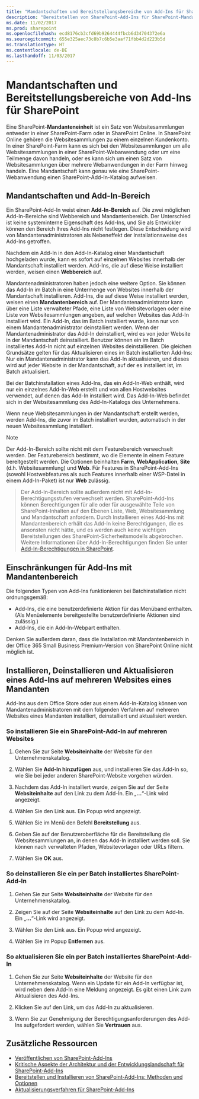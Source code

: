 ```yaml
---
title: "Mandantschaften und Bereitstellungsbereiche von Add-Ins für SharePoint"
description: "Bereitstellen von SharePoint-Add-Ins für SharePoint-Mandanten mit Mandantenbereichen und Webbereichen."
ms.date: 11/02/2017
ms.prod: sharepoint
ms.openlocfilehash: ecd8176cb3cfd69b9264444fbcb6d34704372e6a
ms.sourcegitcommit: 655e325aec73c8b7c6b5e3aaf71fbb4d2d223b5d
ms.translationtype: HT
ms.contentlocale: de-DE
ms.lasthandoff: 11/03/2017
---
```

# <a name="tenancies-and-deployment-scopes-for-sharepoint-add-ins"></a>Mandantschaften und Bereitstellungsbereiche von Add-Ins für SharePoint

Eine SharePoint-**Mandanteneinheit** ist ein Satz von Websitesammlungen entweder in einer SharePoint-Farm oder in SharePoint Online. In SharePoint Online gehören die Websitesammlungen zu einem einzelnen Kundenkonto. In einer SharePoint-Farm kann es sich bei den Websitesammlungen um alle Websitesammlungen in einer SharePoint-Webanwendung oder um eine Teilmenge davon handeln, oder es kann sich um einen Satz von Websitesammlungen über mehrere Webanwendungen in der Farm hinweg handeln. Eine Mandantschaft kann genau wie eine SharePoint-Webanwendung einen SharePoint-Add-In-Katalog aufweisen.

<a name="AppScope"> </a>
## <a name="tenancies-and-add-in-scope"></a>Mandantschaften und Add-In-Bereich

Ein SharePoint-Add-In weist einen **Add-In-Bereich** auf. Die zwei möglichen Add-In-Bereiche sind Webbereich und Mandantenbereich. Der Unterschied ist keine systeminterne Eigenschaft des Add-Ins, und Sie als Entwickler können den Bereich Ihres Add-Ins nicht festlegen. Diese Entscheidung wird von Mandantenadministratoren als Nebeneffekt der Installationsweise des Add-Ins getroffen. 

Nachdem ein Add-In in den Add-In-Katalog einer Mandantschaft hochgeladen wurde, kann es sofort auf einzelnen Websites innerhalb der Mandantschaft installiert werden. Add-Ins, die auf diese Weise installiert werden, weisen einen **Webbereich** auf. 

Mandantenadministratoren haben jedoch eine weitere Option. Sie können das Add-In im Batch in eine Untermenge von Websites innerhalb der Mandantschaft installieren. Add-Ins, die auf diese Weise installiert werden, weisen einen **Mandantenbereich** auf. Der Mandantenadministrator kann über eine Liste verwalteter Pfade, eine Liste von Websitevorlagen oder eine Liste von Websitesammlungen angeben, auf welchen Websites das Add-In installiert wird. Ein Add-In, das im Batch installiert wurde, kann nur von einem Mandantenadministrator deinstalliert werden. Wenn der Mandantenadministrator das Add-In deinstalliert, wird es von jeder Website in der Mandantschaft deinstalliert. Benutzer können ein im Batch installiertes Add-In nicht auf einzelnen Websites deinstallieren. Die gleichen Grundsätze gelten für das Aktualisieren eines im Batch installierten Add-Ins: Nur ein Mandantenadministrator kann das Add-In aktualisieren, und dieses wird auf jeder Website in der Mandantschaft, auf der es installiert ist, im Batch aktualisiert.

Bei der Batchinstallation eines Add-Ins, das ein Add-In-Web enthält, wird nur ein einzelnes Add-In-Web erstellt und von allen Hostwebsites verwendet, auf denen das Add-In installiert wird. Das Add-In-Web befindet sich in der Websitesammlung des Add-In-Katalogs des Unternehmens.

Wenn neue Websitesammlungen in der Mandantschaft erstellt werden, werden Add-Ins, die zuvor im Batch installiert wurden, automatisch in der neuen Websitesammlung installiert.

> [!NOTE]
> Der Add-In-Bereich sollte nicht mit dem Featurebereich verwechselt werden. Der Featurebereich bestimmt, wo die Elemente in einem Feature bereitgestellt werden. Die Optionen beinhalten **Farm**, **WebApplication**, **Site** (d.h. Websitesammlung) und **Web**. Für Features in SharePoint-Add-Ins (sowohl Hostwebfeatures als auch Features innerhalb einer WSP-Datei in einem Add-In-Paket) ist nur **Web** zulässig. 

> Der Add-In-Bereich sollte außerdem nicht mit Add-In-Berechtigungsstufen verwechselt werden. SharePoint-Add-Ins können Berechtigungen für alle oder für ausgewählte Teile von SharePoint-Inhalten auf den Ebenen Liste, Web, Websitesammlung und Mandantschaft anfordern. Durch Installieren eines Add-Ins mit Mandantenbereich erhält das Add-In keine Berechtigungen, die es ansonsten nicht hätte, und es werden auch keine wichtigen Bereitstellungen des SharePoint-Sicherheitsmodells abgebrochen. Weitere Informationen über Add-In-Berechtigungen finden Sie unter [Add-In-Berechtigungen in SharePoint](add-in-permissions-in-sharepoint.md).

<a name="Tenant"> </a>
## <a name="limitations-of-tenant-scoped-add-ins"></a>Einschränkungen für Add-Ins mit Mandantenbereich

Die folgenden Typen von Add-Ins funktionieren bei Batchinstallation nicht ordnungsgemäß:

- Add-Ins, die eine benutzerdefinierte Aktion für das Menüband enthalten. (Als Menüelemente bereitgestellte benutzerdefinierte Aktionen sind zulässig.)
- Add-Ins, die ein Add-In-Webpart enthalten.

Denken Sie außerdem daran, dass die Installation mit Mandantenbereich in der Office 365 Small Business Premium-Version von SharePoint Online nicht möglich ist.

<a name="Web"> </a>
## <a name="how-to-install-uninstall-and-update-an-add-in-on-multiple-websites-in-a-tenancy"></a>Installieren, Deinstallieren und Aktualisieren eines Add-Ins auf mehreren Websites eines Mandanten

Add-Ins aus dem Office Store oder aus einem Add-In-Katalog können von Mandantenadministratoren mit dem folgenden Verfahren auf mehreren Websites eines Mandanten installiert, deinstalliert und aktualisiert werden.

### <a name="to-install-a-sharepoint-add-in-to-multiple-websites"></a>So installieren Sie ein SharePoint-Add-In auf mehreren Websites

1. Gehen Sie zur Seite **Websiteinhalte** der Website für den Unternehmenskatalog.

2. Wählen Sie **Add-In hinzufügen** aus, und installieren Sie das Add-In so, wie Sie bei jeder anderen SharePoint-Website vorgehen würden.

3. Nachdem das Add-In installiert wurde, zeigen Sie auf der Seite **Websiteinhalte** auf den Link zu dem Add-In. Ein „**...**“-Link wird angezeigt.

4. Wählen Sie den Link aus. Ein Popup wird angezeigt.

5. Wählen Sie im Menü den Befehl **Bereitstellung** aus.

6. Geben Sie auf der Benutzeroberfläche für die Bereitstellung die Websitesammlungen an, in denen das Add-In installiert werden soll. Sie können nach verwalteten Pfaden, Websitevorlagen oder URLs filtern.

7. Wählen Sie **OK** aus.
    

### <a name="to-uninstall-a-batch-installed-sharepoint-add-in"></a>So deinstallieren Sie ein per Batch installiertes SharePoint-Add-In

1. Gehen Sie zur Seite **Websiteinhalte** der Website für den Unternehmenskatalog.

2. Zeigen Sie auf der Seite **Websiteinhalte** auf den Link zu dem Add-In. Ein „**...**“-Link wird angezeigt.

3. Wählen Sie den Link aus. Ein Popup wird angezeigt.

4. Wählen Sie im Popup **Entfernen** aus.    
 

### <a name="to-update-a-batch-installed-sharepoint-add-in"></a>So aktualisieren Sie ein per Batch installiertes SharePoint-Add-In

1. Gehen Sie zur Seite **Websiteinhalte** der Website für den Unternehmenskatalog. Wenn ein Update für ein Add-In verfügbar ist, wird neben dem Add-In eine Meldung angezeigt. Es gibt einen Link zum Aktualisieren des Add-Ins.

2. Klicken Sie auf den Link, um das Add-In zu aktualisieren.

3. Wenn Sie zur Genehmigung der Berechtigungsanforderungen des Add-Ins aufgefordert werden, wählen Sie **Vertrauen** aus.   
 

## <a name="additional-resources"></a>Zusätzliche Ressourcen
<a name="SP15tenancies_addlresources"> </a>

-  [Veröffentlichen von SharePoint-Add-Ins](publish-sharepoint-add-ins.md)    
-  [Kritische Aspekte der Architektur und der Entwicklungslandschaft für SharePoint-Add-Ins](important-aspects-of-the-sharepoint-add-in-architecture-and-development-landscap.md)   
-  [Bereitstellen und Installieren von SharePoint-Add-Ins: Methoden und Optionen](deploying-and-installing-sharepoint-add-ins-methods-and-options.md) 
-  [Aktualisierungsverfahren für SharePoint-Add-Ins](sharepoint-add-ins-update-process.md)
    
